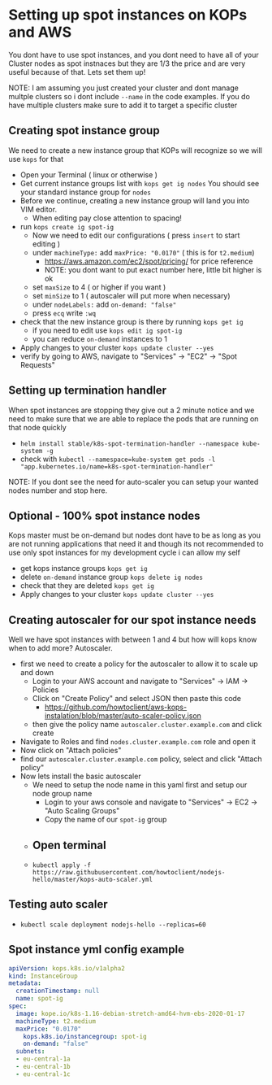 # Setting up spot instances on KOPs and AWS
You dont have to use spot instances, and you dont need to have all of your Cluster nodes as spot instnaces but they are 1/3 the price and are very useful because of that. Lets set them up!

NOTE: I am assuming you just created your cluster and dont manage multple clusters so i dont include `--name` in the code examples. If you do have multiple clusters make sure to add it to target a specific cluster


## Creating spot instance group
We need to create a new instance group that KOPs will recognize so we will use `kops` for that
- Open your Terminal ( linux or otherwise )
- Get current instance groups list with ``kops get ig nodes`` You should see your standard instance group for `nodes`
- Before we continue, creating a new instance group will land you into VIM editor. 
  - When editing pay close attention to spacing!
- run ``kops create ig spot-ig``
  - Now we need to edit our configurations ( press `insert` to start editing )
  - under `machineType:` add `maxPrice: "0.0170"`  ( this is for `t2.medium`)
    - https://aws.amazon.com/ec2/spot/pricing/ for price reference
    - NOTE: you dont want to put exact number here, little bit higher is ok
  - set `maxSize` to 4 ( or higher if you want )
  - set `minSize` to 1 ( autoscaler will put more when necessary)
  - under `nodeLabels:` add `on-demand: "false"`
  - press `ecq` write `:wq`
- check that the new instance group is there by running ``kops get ig``
  - if you need to edit use ``kops edit ig spot-ig``
  - you can reduce `on-demand` instances to 1
- Apply changes to your cluster ``kops update cluster --yes``
- verify by going to AWS, navigate to "Services" -> "EC2" -> "Spot Requests"

## Setting up termination handler
When spot instances are stopping they give out a 2 minute notice and we need to make sure that we are able to replace the pods that are running on that node quickly
- ``helm install stable/k8s-spot-termination-handler --namespace kube-system -g``
- check with ``kubectl --namespace=kube-system get pods -l "app.kubernetes.io/name=k8s-spot-termination-handler"``

NOTE: If you dont see the need for auto-scaler you can setup your wanted nodes number and stop here.

## Optional - 100% spot instance nodes  
Kops master must be on-demand but nodes dont have to be as long as you are not running applications that need it and though its not recommended to use only spot instances for my development cycle i can allow my self
- get kops instance groups ``kops get ig``
- delete `on-demand` instance group ``kops delete ig nodes``
- check that they are deleted ``kops get ig``
- Apply changes to your cluster ``kops update cluster --yes``

## Creating autoscaler for our spot instance needs
Well we have spot instances with between 1 and 4 but how will kops know when to add more? Autoscaler.
- first we need to create a policy for the autoscaler to allow it to scale up and down
  - Login to your AWS account and navigate to "Services" -> IAM -> Policies
  - Click on "Create Policy" and select JSON then paste this code 
    - https://github.com/howtoclient/aws-kops-instalation/blob/master/auto-scaler-policy.json
  - then give the policy name `autoscaler.cluster.example.com` and click create
- Navigate to Roles and find `nodes.cluster.example.com` role and open it
- Now click on "Attach policies"
- find our `autoscaler.cluster.example.com` policy, select and click "Attach policy"
- Now lets install the basic autoscaler
  - We need to setup the node name in this yaml first and setup our node group name
    - Login to your aws console and navigate to "Services" -> EC2 -> "Auto Scaling Groups"
    - Copy the name of our `spot-ig` group
  - Open terminal
    - 
  - ``kubectl apply -f https://raw.githubusercontent.com/howtoclient/nodejs-hello/master/kops-auto-scaler.yml``
  
## Testing auto scaler
- ``kubectl scale deployment nodejs-hello --replicas=60``

## Spot instance yml config example
```yaml
apiVersion: kops.k8s.io/v1alpha2
kind: InstanceGroup
metadata:
  creationTimestamp: null
  name: spot-ig
spec:
  image: kope.io/k8s-1.16-debian-stretch-amd64-hvm-ebs-2020-01-17
  machineType: t2.medium
  maxPrice: "0.0170"                                                                                                                                             maxSize: 4                                                                                                                                                     minSize: 1                                                                                                                                                     nodeLabels:
    kops.k8s.io/instancegroup: spot-ig
    on-demand: "false"                                                                                                                                           role: Node
  subnets:
  - eu-central-1a
  - eu-central-1b
  - eu-central-1c   
```